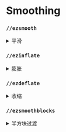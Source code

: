 # Smoothing

### `//ezsmooth`

<details>

<summary>平滑</summary>

**`//ezsmooth <radii> <iterations> <bias>`**

**`别名: //ezsm`**

`//ezsmooth` 命令使用三维平滑算法来平滑选定区域的边缘和表面。

* **Radii**: 平滑半径，可以是一个值或三个逗号分隔的值，分别用于东西、上下和南北方向。此参数控制平滑效果的范围。
* **Iterations**: 执行平滑操作的次数。更多的迭代次数会导致更平滑的结果，但会增加处理时间。
* **Bias**: 在 -1.0 和 1.0 之间的值，调整平滑效果的扩展或收缩。正值扩展平滑区域，负值收缩平滑区域。

</details>

### `//ezinflate`

<details>

<summary>膨胀</summary>

**`//ezinflate <radius>`**

**`别名: //inflate`**

`//ezinflate` 命令通过指定的量扩展选定区域内的方块体积，有效地“膨胀”建筑。

* **Radius**: 指定以方块为单位的扩展距离。此值决定从原始表面创建新的膨胀表面的距离。

</details>

### `//ezdeflate`

<details>

<summary>收缩</summary>

**`//ezdeflate <radius>`**

**`别名: //deflate`**

`//ezdeflate` 命令通过指定的量收缩选定区域内的方块体积，有效地“收缩”建筑。

* **Radius**: 指定以方块为单位的收缩距离。此值决定从原始表面向内移除方块的距离。

</details>

### `//ezsmoothblocks`

<details>

<summary>半方块过渡</summary>

**`//ezsmoothblocks <radius> <iterations> <bias> [-s] [-t] [-w]`**

**`别名: //smoothblocks`**

`//ezsmoothblocks` 命令通过放置台阶、楼梯和墙壁来修改选定区域，以创建显著更平滑的表面。

* **Radius**: 指定以方块为单位的平滑半径。此值决定在平滑过程中考虑的每个方块周围的区域。
* **Iterations**: 执行平滑操作的次数。更多的迭代次数会导致更平滑的结果，但会增加处理时间。
* **Bias**: 在 -1.0 和 1.0 之间的值，调整平滑效果的扩展或收缩。正值倾向于扩展平滑区域，负值收缩平滑区域，提供对最终外观的控制。
* **-s**: 限制平滑过程仅使用台阶。
* **-t**: 排除墙壁平滑。
* **-w**: 使用另一组方块。

</details>

